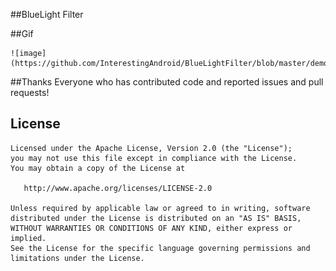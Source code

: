 ##BlueLight Filter


##Gif

	![image](https://github.com/InterestingAndroid/BlueLightFilter/blob/master/demo.gif)


##Thanks
	Everyone who has contributed code and reported issues and pull requests!


## License

	Licensed under the Apache License, Version 2.0 (the "License");
	you may not use this file except in compliance with the License.
	You may obtain a copy of the License at

	   http://www.apache.org/licenses/LICENSE-2.0

	Unless required by applicable law or agreed to in writing, software
	distributed under the License is distributed on an "AS IS" BASIS,
	WITHOUT WARRANTIES OR CONDITIONS OF ANY KIND, either express or implied.
	See the License for the specific language governing permissions and
	limitations under the License.